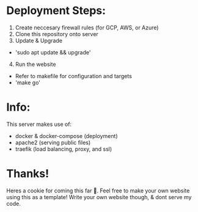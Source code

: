 # Deployment Steps:
1. Create neccesary firewall rules (for GCP, AWS, or Azure)
2. Clone this repository onto server
3. Update & Upgrade
 - 'sudo apt update && upgrade'
4. Run the website
 - Refer to makefile for configuration and targets
 - 'make go'

# Info:
This server makes use of:
 - docker & docker-compose (deployment)
 - apache2 (serving public files)
 - traefik (load balancing, proxy, and ssl)

# Thanks!
Heres a cookie for coming this far 🍪. Feel free to make your own website using this as a template! Write your own website though, & dont serve my code.